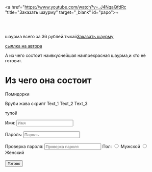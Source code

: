 <!DOCTYPE html>

<html lang="en" >
<head>
    <meta charset="utf-8" />
    <title></title>
<link rel="stylesheet" href="F:/kain.css">
<title>Шаурма у Ахмеда</title>
</head>
<body>

<a href="https://www.youtube.com/watch?v=_J4NqaQfdRc "title="Заказать шаурму" target="_blank" id="papo">+</a>

<div id="mama"> <p class="caca"></p><br><br><p id="opa">шаурма всего за 36 рублей.тыкай<a href="https://www.youtube.com/watch?v=_J4NqaQfdRc "title="Заказать шаурму" target="_blank" >Заказать шаурму</a></p><p id="ipa"><a href="https://vk.com/id512643457 "title="Заказать шаурму" target="_blank" >сыллка на автора</a></p>
<div id="care"></div>
<p id="rafe">А из чего состоит наивкуснейшая наипрекрасная шаурма,и кто её готовит.</p>
<h1 id="rafi">Из чего она состоит</h1>
<div id="ipi"></div>
<p id="ipe">Помидорки</p>
<noscript>Вруби жава скрипт</noscript>
<span class=" simple-text">Text_1</span>
<span class=" simple-text">Text_2</span>
<span class=" simple-text">Text_3</span>





<p id="text">тупой</p>



<form id="main-form" onsubmit=" return checkForm(this)" method="post">
    <label for="name">Имя:</label>
    <input type="text" name="name" placeholder="Имя" id="name"><br><br>
    <label for="password">Пароль:</label>
    <input type="password" name="pass" placeholder="Пароль" id="pass"><br><br>
    <label for="repass">Проверка пароля:</label>
    <input type="password" name="repass" placeholder="Проверка пароля" id="repass">
    <span>Пол:</span>
    <input type="radio" name="state" id="male" value="Мужской">
    <label for="male">Мужской</label>
    <input type="radio" name="state" id="female" value="Женский">
    <label for="female">Женский</label><br><br>
    <div id ="error" style="color: rgb(255, 0, 0);"></div>
    <input type="submit" name="submit" value="Готово">

</div>
<div id="pape"></div>


<script src="F:/kain.js">

</script>
</body>
</html>
